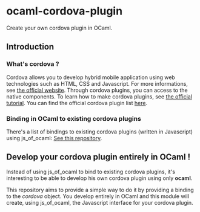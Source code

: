 # ocaml-cordova-plugin

Create your own cordova plugin in OCaml.

## Introduction

### What's cordova ?

Cordova allows you to develop hybrid mobile application using web technologies such as HTML, CSS and Javascript. For more informations, see [the official website](https://cordova.apache.org/).
Through cordova plugins, you can access to the native components. To learn how to make cordova plugins, see [the official tutorial](https://cordova.apache.org/docs/en/latest/guide/hybrid/plugins/index.html).
You can find the official cordova plugin list [here](https://cordova.apache.org/plugins/).

### Binding in OCaml to existing cordova plugins

There's a list of bindings to existing cordova plugins (written in Javascript)
using js_of_ocaml:
[See this
repository](https://github.com/dannywillems/ocaml-cordova-plugin-list).

## Develop your cordova plugin entirely in OCaml !

Instead of using js_of_ocaml to bind to existing cordova plugins, it's
interesting to be able to develop his own cordova plugin using only **ocaml**.

This repository aims to provide a simple way to do it by providing a binding to
the *cordova* object. You develop entirely in OCaml and this module will create,
using js_of_ocaml, the Javascript interface for your cordova plugin.

